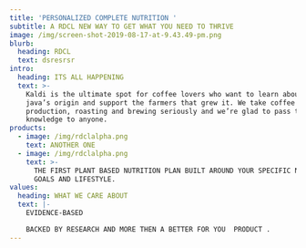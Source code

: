 ```yaml
---
title: 'PERSONALIZED COMPLETE NUTRITION '
subtitle: A RDCL NEW WAY TO GET WHAT YOU NEED TO THRIVE
image: /img/screen-shot-2019-08-17-at-9.43.49-pm.png
blurb:
  heading: RDCL
  text: dsresrsr
intro:
  heading: ITS ALL HAPPENING
  text: >-
    Kaldi is the ultimate spot for coffee lovers who want to learn about their
    java’s origin and support the farmers that grew it. We take coffee
    production, roasting and brewing seriously and we’re glad to pass that
    knowledge to anyone.
products:
  - image: /img/rdclalpha.png
    text: ANOTHER ONE
  - image: /img/rdclalpha.png
    text: >-
      THE FIRST PLANT BASED NUTRITION PLAN BUILT AROUND YOUR SPECIFIC NEEDS,
      GOALS AND LIFESTYLE.
values:
  heading: WHAT WE CARE ABOUT
  text: |-
    EVIDENCE-BASED 

    BACKED BY RESEARCH AND MORE THEN A BETTER FOR YOU  PRODUCT .
---
```



